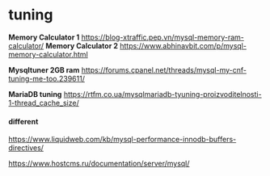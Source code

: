 tuning
======
**Memory Calculator 1**
https://blog-xtraffic.pep.vn/mysql-memory-ram-calculator/
**Memory Calculator 2** https://www.abhinavbit.com/p/mysql-memory-calculator.html

**Mysqltuner 2GB ram** 
https://forums.cpanel.net/threads/mysql-my-cnf-tuning-me-too.239611/

**MariaDB tuning** https://rtfm.co.ua/mysqlmariadb-tyuning-proizvoditelnosti-1-thread_cache_size/

#### different
<https://www.liquidweb.com/kb/mysql-performance-innodb-buffers-directives/>

<https://www.hostcms.ru/documentation/server/mysql/>
